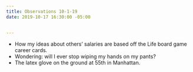 ```yaml
---
title: Observations 10-1-19
date: 2019-10-17 16:30:00 -05:00


---
```


- How my ideas about others’ salaries are based off the Life board game career cards.
- Wondering: will I ever stop wiping my hands on my pants?
- The latex glove on the ground at 55th in Manhattan.